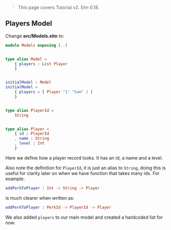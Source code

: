 > This page covers Tutorial v2. Elm 0.18.

## Players Model

Change __src/Models.elm__ to:

```elm
module Models exposing (..)


type alias Model =
    { players : List Player
    }


initialModel : Model
initialModel =
    { players = [ Player "1" "Sam" 1 ]
    }


type alias PlayerId =
    String


type alias Player =
    { id : PlayerId
    , name : String
    , level : Int
    }
```

Here we define how a player record looks. It has an id, a name and a level.

Also note the definition for `PlayerId`, it is just an alias to `String`, doing this is useful for clarity later on when we have function that takes many ids. For example:

```elm
addPerkToPlayer : Int -> String -> Player
```

is much clearer when written as:

```elm
addPerkToPlayer : PerkId -> PlayerId -> Player
```

We also added `players` to our main model and created a hardcoded list for now.

